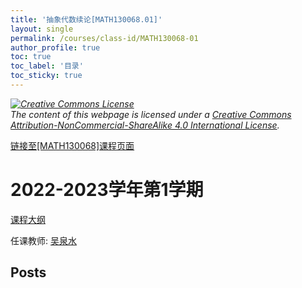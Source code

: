 ```yaml
---
title: '抽象代数续论[MATH130068.01]'
layout: single
permalink: /courses/class-id/MATH130068-01
author_profile: true
toc: true
toc_label: '目录'
toc_sticky: true
---
```



<div class='notice--warning'>
	<p><i><a rel='license' href='http://creativecommons.org/licenses/by-nc-sa/4.0/'><img alt='Creative Commons License' style='border-width:0' src='https://i.creativecommons.org/l/by-nc-sa/4.0/88x31.png' /></a><br /> The content of this webpage is licensed under a <a rel='license' href='http://creativecommons.org/licenses/by-nc-sa/4.0/'>Creative Commons Attribution-NonCommercial-ShareAlike 4.0 International License</a>.</i></p>
</div>

<a href='https://fdu-math.github.io/courses/MATH130068'>链接至[MATH130068]课程页面</a>


# 2022-2023学年第1学期
<a href='https://fdu-math.github.io/courses/syllabus/MATH130068.01-2022-2023-1 (Encrypted).pdf'>课程大纲</a>

任课教师: <a href='https://fdu-math.github.io/teachers/吴泉水'>吴泉水</a>


## Posts

